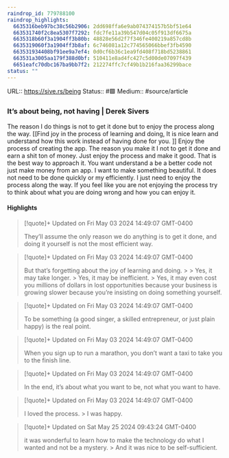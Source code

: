 ```yaml
---
raindrop_id: 779788100
raindrop_highlights:
  6635316beb97bc38c56b2906: 2dd698ffa6e9ab074374157b5bf51e64
  663531740f2c8ea5307f7292: fdc7fe11a39b547d04c05f913df6675a
  6635318b60f3a1904ff3b80b: 48828e56d2f7f346fe400219a857cd8b
  6635319060f3a1904ff3b8af: 6c746081a12c774565066bbef3fb4590
  663531934408bf91ee9a7ef4: 0d0cf6b36c1ea9fd408f718bd5238861
  663531a3005aa179f388d0bf: 510411e8ad4fc427c5d00de07097f439
  6651eafc70dbc167ba9bb7f2: 212274ffc7cf49b1b216faa36299bace
status: ""
---
```


URL:: https://sive.rs/being
Status:: #🟩
Medium:: #source/article
### It’s about being, not having | Derek Sivers

The reason I do things is not to get it done but to enjoy the process along the way.
[[Find joy in the process of learning and doing, It is nice learn and understand how this work instead of having done for you. ]]
Enjoy the process of creating the app. The reason you make it I not to get it done and earn a shit ton of money. Just enjoy the process and make it good. That is the best way to approach it. You want understand a be a better code not just make money from an app. I want to make something beautiful. It does not need to be done quickly or my efficiently. I just need to enjoy the process along the way. If you feel like you are not enjoying the process try to think about what you are doing wrong and how you can enjoy it.

#### Highlights

> [!quote]+ Updated on Fri May 03 2024 14:49:07 GMT-0400
>
> They’ll assume the only reason we do anything is to get it done, and doing it yourself is not the most efficient way.

> [!quote]+ Updated on Fri May 03 2024 14:49:07 GMT-0400
>
> But that’s forgetting about the joy of learning and doing.
&gt;
&gt;	Yes, it may take longer.
&gt;	Yes, it may be inefficient.
&gt;	Yes, it may even cost you millions of dollars in lost opportunities because your business is growing slower because you’re insisting on doing something yourself.

> [!quote]+ Updated on Fri May 03 2024 14:49:07 GMT-0400
>
> To be something (a good singer, a skilled entrepreneur, or just plain happy) is the real point.

> [!quote]+ Updated on Fri May 03 2024 14:49:07 GMT-0400
>
> When you sign up to run a marathon, you don’t want a taxi to take you to the finish line.

> [!quote]+ Updated on Fri May 03 2024 14:49:07 GMT-0400
>
> In the end, it’s about what you want to be, not what you want to have.

> [!quote]+ Updated on Fri May 03 2024 14:49:07 GMT-0400
>
> I loved the process.
&gt;	I was happy.

> [!quote]+ Updated on Sat May 25 2024 09:43:24 GMT-0400
>
> it was wonderful to learn how to make the technology do what I wanted and not be a mystery.
&gt;	And it was nice to be self-sufficient.
